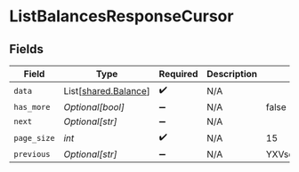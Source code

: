 # ListBalancesResponseCursor


## Fields

| Field                                                  | Type                                                   | Required                                               | Description                                            | Example                                                |
| ------------------------------------------------------ | ------------------------------------------------------ | ------------------------------------------------------ | ------------------------------------------------------ | ------------------------------------------------------ |
| `data`                                                 | List[[shared.Balance](../../models/shared/balance.md)] | :heavy_check_mark:                                     | N/A                                                    |                                                        |
| `has_more`                                             | *Optional[bool]*                                       | :heavy_minus_sign:                                     | N/A                                                    | false                                                  |
| `next`                                                 | *Optional[str]*                                        | :heavy_minus_sign:                                     | N/A                                                    |                                                        |
| `page_size`                                            | *int*                                                  | :heavy_check_mark:                                     | N/A                                                    | 15                                                     |
| `previous`                                             | *Optional[str]*                                        | :heavy_minus_sign:                                     | N/A                                                    | YXVsdCBhbmQgYSBtYXhpbXVtIG1heF9yZXN1bHRzLol=           |